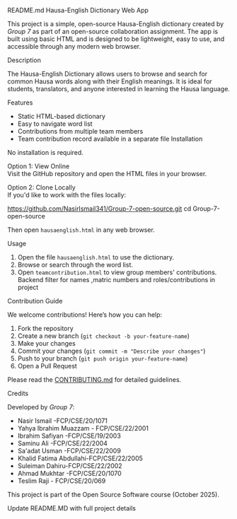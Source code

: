 README.md
Hausa-English Dictionary Web App

This project is a simple, open-source Hausa-English dictionary created by *Group 7* as part of an open-source collaboration assignment. The app is built using basic HTML and is designed to be lightweight, easy to use, and accessible through any modern web browser.

 Description

The Hausa-English Dictionary allows users to browse and search for common Hausa words along with their English meanings. It is ideal for students, translators, and anyone interested in learning the Hausa language.

Features

- Static HTML-based dictionary
- Easy to navigate word list
- Contributions from multiple team members
- Team contribution record available in a separate file
Installation

No installation is required.

Option 1: View Online  
Visit the GitHub repository and open the HTML files in your browser.

Option 2: Clone Locally  
If you'd like to work with the files locally:

 https://github.com/NasirIsmail341/Group-7-open-source.git
cd Group-7-open-source


Then open `hausaenglish.html` in any web browser.

 Usage

1. Open the file `hausaenglish.html` to use the dictionary.
2. Browse or search through the word list.
3. Open `teamcontribution.html` to view group members' contributions. Backend filter for names ,matric numbers and roles/contributions in project 

 Contribution Guide

We welcome contributions! Here’s how you can help:

1. Fork the repository
2. Create a new branch (`git checkout -b your-feature-name`)
3. Make your changes
4. Commit your changes (`git commit -m "Describe your changes"`)
5. Push to your branch (`git push origin your-feature-name`)
6. Open a Pull Request

Please read the [CONTRIBUTING.md](CONTRIBUTING.md) for detailed guidelines.

 Credits

Developed by *Group 7*:
- Nasir Ismail -FCP/CSE/20/1071
- Yahya Ibrahim Muazzam - FCP/CSE/22/2001
- Ibrahim Safiyan -FCP/CSE/19/2003
- Saminu Ali -FCP/CSE/22/2004
- Sa'adat Usman -FCP/CSE/22/2009
- Khalid Fatima Abdullahi-FCP/CSE/22/2005
- Suleiman Dahiru-FCP/CSE/22/2002
- Ahmad Mukhtar -FCP/CSE/20/1070
- Teslim Raji - FCP/CSE/20/069

This project is part of the Open Source Software course (October 2025).


Update README.MD with full project details

